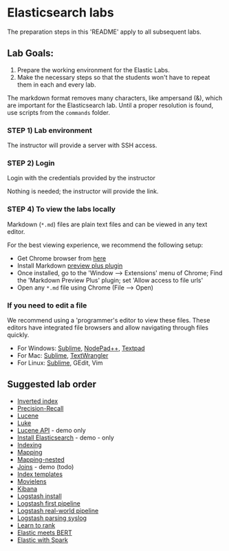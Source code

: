 # Elasticsearch labs

The preparation steps in this 'README' apply to all subsequent labs.

## Lab Goals:

1. Prepare the working environment for the Elastic Labs.
2. Make the necessary steps so that the students won't have to repeat them in each and every lab.

The markdown format removes many characters, like ampersand (&), which are important for the 
Elasticsearch lab. Until a proper resolution is found, use scripts from the `commands` folder.
 
### STEP 1) Lab environment

The instructor will provide a server with SSH access.

### STEP 2) Login 

Login with the credentials provided by the instructor


Nothing is needed; the instructor will provide the link. 

### STEP 4) To view the labs locally

Markdown (`*.md`) files are plain text files and can be viewed in any text editor.

For the best viewing experience, we recommend the following setup:

* Get Chrome browser from [here](https://www.google.com/chrome/browser/desktop/)
* Install Markdown [preview plus plugin](https://chrome.google.com/webstore/detail/markdown-preview-plus/febilkbfcbhebfnokafefeacimjdckgl?hl=en-US)
* Once installed, go to the 'Window --> Extensions' menu of Chrome;   Find the 'Markdown Preview Plus' plugin;  set 'Allow access to file urls'
* Open any `*.md` file using Chrome (File --> Open)

### If you need to edit a file

We recommend using a 'programmer's editor to view these files. These editors have integrated file browsers and allow navigating through files quickly.

* For Windows: [Sublime](http://www.sublimetext.com/), [NodePad++](http://notepad-plus-plus.org/), [Textpad](http://www.textpad.com/)
* For Mac: [Sublime](http://www.sublimetext.com/),  [TextWrangler](http://www.barebones.com/products/textwrangler/)
* For Linux: [Sublime](http://www.sublimetext.com/), GEdit, Vim

## Suggested lab order

* [Inverted index](https://github.com/elephantscale/elastic-labs/tree/master/inverted-index)
* [Precision-Recall](https://github.com/elephantscale/elastic-labs/tree/master/precision-recall)
* [Lucene](https://github.com/elephantscale/elastic-labs/blob/master/lucene/lucene.md)
* [Luke](https://github.com/elephantscale/elastic-labs/blob/master/lucene/luke.md)
* [Lucene API](https://github.com/elephantscale/elastic-labs/tree/master/luceneapi) - demo only
* [Install Elasticsearch](https://github.com/elephantscale/elastic-labs/blob/master/elasticsearch8/1-install.md) - demo - only
* [Indexing](https://github.com/elephantscale/elastic-labs/blob/master/elasticsearch8/2-indexing.md)
* [Mapping](https://github.com/elephantscale/elastic-labs/blob/master/elasticsearch8/2-indexing.md)
* [Mapping-nested](https://github.com/elephantscale/elastic-labs/blob/master/elasticsearch8/4-mapping-nested.md)
* [Joins](https://github.com/elephantscale/elastic-labs/blob/master/elasticsearch8/5-joins-todo-TODO.md) - demo (todo)
* [Index templates](https://github.com/elephantscale/elastic-labs/blob/master/elasticsearch8/6-index-templates-TODO.md)
* [Movielens](https://github.com/elephantscale/elastic-labs/tree/master/movielens)
* [Kibana](https://github.com/elephantscale/elastic-labs/tree/master/kibana8)
* [Logstash install](https://github.com/elephantscale/elastic-labs/blob/master/logstash8/1-install.md)
* [Logstash first pipeline](https://github.com/elephantscale/elastic-labs/blob/master/logstash8/2-first-pipeline.md)
* [Logstash real-world pipeline](https://github.com/elephantscale/elastic-labs/blob/master/logstash8/3-real-world-pipeline.md)
* [Logstash parsing syslog](https://github.com/elephantscale/elastic-labs/blob/master/logstash8/4-parsing-syslog.md)
* [Learn to rank](https://github.com/elephantscale/elastic-labs/tree/master/ml/ltr-intro)
* [Elastic meets BERT](https://github.com/elephantscale/elastic-labs/tree/master/ml/bert)
* [Elastic with Spark](https://github.com/elephantscale/elastic-labs/blob/master/spark-elastic/intro.md)
